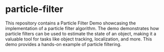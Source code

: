 # particle-filter

This repository contains a Particle Filter Demo showcasing the implementation of a particle filter algorithm. The demo demonstrates how particle filters can be used to estimate the state of an object, making it a valuable tool for tasks like object tracking, localization, and more. This demo provides a hands-on example of particle filtering.
